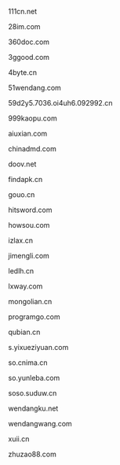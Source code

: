 111cn.net    

28im.com

360doc.com

3ggood.com

4byte.cn

51wendang.com

59d2y5.7036.oi4uh6.092992.cn

999kaopu.com

aiuxian.com

chinadmd.com

doov.net

findapk.cn

gouo.cn

hitsword.com

howsou.com

izlax.cn

jimengli.com

ledlh.cn

lxway.com

mongolian.cn

programgo.com

qubian.cn

s.yixueziyuan.com

so.cnima.cn

so.yunleba.com

soso.suduw.cn

wendangku.net

wendangwang.com

xuii.cn

zhuzao88.com
